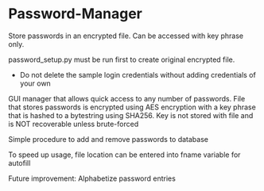 # Password-Manager
Store passwords in an encrypted file.  Can be accessed with key phrase only.

password_setup.py must be run first to create original encrypted file.
  - Do not delete the sample login credentials without adding credentials of your own
  
GUI manager that allows quick access to any number of passwords.
File that stores passwords is encrypted using AES encryption with a key phrase that is
hashed to a bytestring using SHA256. Key is not stored with file and is NOT recoverable unless brute-forced

Simple procedure to add and remove passwords to database

To speed up usage, file location can be entered into fname variable for autofill

Future improvement:
Alphabetize password entries
